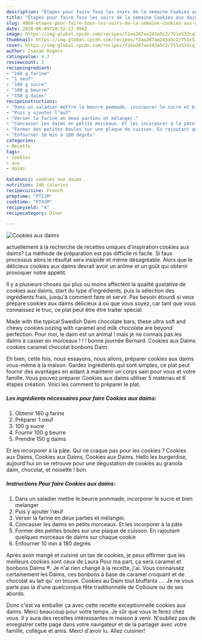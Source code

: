 ```yaml
---
description: "Étapes pour faire Tous les soirs de la semaine Cookies aux daims"
title: "Étapes pour faire Tous les soirs de la semaine Cookies aux daims"
slug: 4060-etapes-pour-faire-tous-les-soirs-de-la-semaine-cookies-aux-daims
date: 2020-06-09T20:52:17.956Z
image: https://img-global.cpcdn.com/recipes/f2aa287aa243a5c2/751x532cq70/cookies-aux-daims-photo-principale-de-la-recette.jpg
thumbnail: https://img-global.cpcdn.com/recipes/f2aa287aa243a5c2/751x532cq70/cookies-aux-daims-photo-principale-de-la-recette.jpg
cover: https://img-global.cpcdn.com/recipes/f2aa287aa243a5c2/751x532cq70/cookies-aux-daims-photo-principale-de-la-recette.jpg
author: Isaiah Rogers
ratingvalue: 4.7
reviewcount: 3
recipeingredient:
- "160 g farine"
- "1 oeuf"
- "100 g sucre"
- "100 g beurre"
- "150 g daims"
recipeinstructions:
- "Dans un saladier mettre le beurre pommade, incorporer le sucre et bien melanger"
- "Puis y ajouter l’œuf"
- "Verser la farine en deux parties et mélanger."
- "Concasser les daims en petits morceaux. Et les incorporer à la pâte"
- "Former des petites boules sur une plaque de cuisson. En rajoutant quelques morceaux de daims sur chaque cookie"
- "Enfourner 10 min à 180 degrés"
categories:
- Recette
tags:
- cookies
- aux
- daims

katakunci: cookies aux daims 
nutrition: 146 calories
recipecuisine: French
preptime: "PT11M"
cooktime: "PT42M"
recipeyield: "4"
recipecategory: Dîner

---
```



![Cookies aux daims](https://img-global.cpcdn.com/recipes/f2aa287aa243a5c2/751x532cq70/cookies-aux-daims-photo-principale-de-la-recette.jpg)

actuellement à la recherche de recettes uniques d'inspiration cookies aux daims? La méthode de préparation est pas difficile ni facile. Si faux processus alors le résultat sera insipide et même désagréable. Alors que le délicieux cookies aux daims devrait avoir un arôme et un goût qui obtenir provoquer notre appétit.

Il y a plusieurs choses qui plus ou moins affectent la qualité gustative de cookies aux daims, start du type d'ingrédients, puis la sélection des ingrédients frais, jusqu'à comment faire et servir. Pas besoin étourdi si veux prépare cookies aux daims délicieux à où que vous soyez, car tant que vous connaissez le truc, ce plat peut être être traiter spécial.

Made with the typical Swedish Daim chocolate bars, these ultra soft and chewy cookies oozing with caramel and milk chocolate are beyond perfection. Pour moi, le daim est un animal ! mais je ne connais pas les daims à casser en morceaux ! ! ! bonne journée Bernard. Cookies aux Daims cookies caramel chocolat bonbons Daim.


Eh bien, cette fois, nous essayons, nous allons, préparer cookies aux daims vous-même à la maison. Gardez ingrédients qui sont simples, ce plat peut fournir des avantages en aidant à maintenir un corps sain pour vous et votre famille. Vous pouvez préparer Cookies aux daims utiliser 5 matériau et 6 étapes création. Voici les comment to préparer le plat.

<!--inarticleads1-->

##### Les ingrédients nécessaires pour faire Cookies aux daims:

1. Obtenir 160 g farine
1. Préparer 1 oeuf
1.  100 g sucre
1. Fournir 100 g beurre
1. Prendre 150 g daims


Et les incorporer à la pâte. Qui ne craque pas pour les cookies ? Cookies aux Daims, Cookies aux Daims, Cookies aux Daims. Hello les burgerdise, aujourd&#39;hui on se retrouve pour une dégustation de cookies au granola daim, chocolat, et noisette ! bon. 

<!--inarticleads2-->

##### Instructions Pour faire Cookies aux daims:

1. Dans un saladier mettre le beurre pommade, incorporer le sucre et bien melanger
1. Puis y ajouter l’œuf
1. Verser la farine en deux parties et mélanger.
1. Concasser les daims en petits morceaux. Et les incorporer à la pâte
1. Former des petites boules sur une plaque de cuisson. En rajoutant quelques morceaux de daims sur chaque cookie
1. Enfourner 10 min à 180 degrés


Après avoir mangé et cuisiné un tas de cookies, je peux affirmer que les meilleurs cookies sont ceux de Laura Pour ma part, ça sera caramel et bonbons Daims ®. Je n&#39;ai rien changé à la recette, j&#39;ai. Vous connaissez certainement les Daims, ces bonbons à base de caramel croquant et de chocolat au lait qu&#39; on trouve. Cookies au Daim tout bluffants …. Je ne vous parle pas là d&#39;une quelconque fête traditionnelle de Collioure ou de ses abords. 


Donc c'est va emballer ça avec cette recette exceptionnelle cookies aux daims. Merci beaucoup pour votre temps. Je sûr que vous le ferez chez vous. Il y aura des recettes  intéressantes in maison à venir. N'oubliez pas de enregistrer cette page dans votre navigateur et de la partager avec votre famille, collègue et amis. Merci d'avoir lu. Allez cuisiner!
